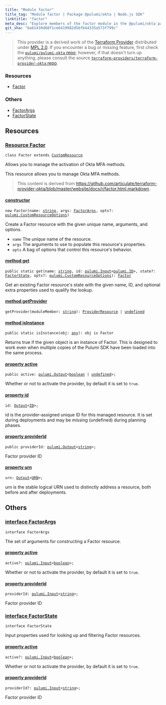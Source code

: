 ```yaml
---
title: "Module factor"
title_tag: "Module factor | Package @pulumi/okta | Node.js SDK"
linktitle: "factor"
meta_desc: "Explore members of the factor module in the @pulumi/okta package."
git_sha: "bab1439d68f1ce6419982d5bfb44335a573f799c"
---
```


<!-- WARNING: this page was generated by a tool. Do not edit it by hand. -->
<!-- To change it, please see https://github.com/pulumi/docs/tree/master/tools/tscdocgen. -->


> This provider is a derived work of the [Terraform Provider](https://github.com/terraform-providers/terraform-provider-okta)
> distributed under [MPL 2.0](https://www.mozilla.org/en-US/MPL/2.0/). If you encounter a bug or missing feature,
> first check the [`pulumi/pulumi-okta` repo](https://github.com/pulumi/pulumi-okta/issues); however, if that doesn't turn up anything,
> please consult the source [`terraform-providers/terraform-provider-okta` repo](https://github.com/terraform-providers/terraform-provider-okta/issues).





<h3>Resources</h3>
<ul class="api">
    <li><a href="#Factor"><span class="symbol resource"></span>Factor</a></li>
</ul>


<h3>Others</h3>
<ul class="api">
    <li><a href="#FactorArgs"><span class="symbol api"></span>FactorArgs</a></li>
    <li><a href="#FactorState"><span class="symbol api"></span>FactorState</a></li>
</ul>


<h2 id="resources">Resources</h2>
<h3 class="pdoc-module-header" id="Factor" data-link-title="Factor">
    <a href="https://github.com/pulumi/pulumi-okta/blob/{{< param git_sha >}}/sdk/nodejs/factor/factor.ts#L14">
        Resource <strong>Factor</strong>
    </a>
</h3>

<pre class="highlight"><code><span class='kr'>class</span> <span class='nx'>Factor</span> <span class='kr'>extends</span> <a href='/docs/reference/pkg/nodejs/pulumi/pulumi/#CustomResource'>CustomResource</a></code></pre>

Allows you to manage the activation of Okta MFA methods.

This resource allows you to manage Okta MFA methods.

> This content is derived from https://github.com/articulate/terraform-provider-okta/blob/master/website/docs/r/factor.html.markdown.

<h4 class="pdoc-member-header" id="Factor-constructor">
<a class="pdoc-child-name" href="https://github.com/pulumi/pulumi-okta/blob/{{< param git_sha >}}/sdk/nodejs/factor/factor.ts#L48"> <b>constructor</b></a>
</h4>


<pre class="highlight"><code><span class='kd'></span><span class='kd'>new</span> Factor(name: <span class='kd'><a href='https://developer.mozilla.org/en-US/docs/Web/JavaScript/Reference/Global_Objects/String'>string</a></span>, args: <a href='#FactorArgs'>FactorArgs</a>, opts?: <a href='/docs/reference/pkg/nodejs/pulumi/pulumi/#CustomResourceOptions'>pulumi.CustomResourceOptions</a>)</code></pre>


Create a Factor resource with the given unique name, arguments, and options.

* `name` The _unique_ name of the resource.
* `args` The arguments to use to populate this resource&#39;s properties.
* `opts` A bag of options that control this resource&#39;s behavior.

<h4 class="pdoc-member-header" id="Factor-get">
<a class="pdoc-child-name" href="https://github.com/pulumi/pulumi-okta/blob/{{< param git_sha >}}/sdk/nodejs/factor/factor.ts#L23">method <b>get</b></a>
</h4>


<pre class="highlight"><code><span class='kd'>public static </span>get(name: <span class='kd'><a href='https://developer.mozilla.org/en-US/docs/Web/JavaScript/Reference/Global_Objects/String'>string</a></span>, id: <a href='/docs/reference/pkg/nodejs/pulumi/pulumi/#Input'>pulumi.Input</a>&lt;<a href='/docs/reference/pkg/nodejs/pulumi/pulumi/#ID'>pulumi.ID</a>&gt;, state?: <a href='#FactorState'>FactorState</a>, opts?: <a href='/docs/reference/pkg/nodejs/pulumi/pulumi/#CustomResourceOptions'>pulumi.CustomResourceOptions</a>): <a href='#Factor'>Factor</a></code></pre>


Get an existing Factor resource's state with the given name, ID, and optional extra
properties used to qualify the lookup.

<h4 class="pdoc-member-header" id="Factor-getProvider">
<a class="pdoc-child-name" href="https://github.com/pulumi/pulumi-okta/blob/{{< param git_sha >}}/sdk/nodejs/factor/factor.ts#L14">method <b>getProvider</b></a>
</h4>


<pre class="highlight"><code><span class='kd'></span>getProvider(moduleMember: <span class='kd'><a href='https://developer.mozilla.org/en-US/docs/Web/JavaScript/Reference/Global_Objects/String'>string</a></span>): <a href='/docs/reference/pkg/nodejs/pulumi/pulumi/#ProviderResource'>ProviderResource</a> | <span class='kd'><a href='https://developer.mozilla.org/en-US/docs/Web/JavaScript/Reference/Global_Objects/undefined'>undefined</a></span></code></pre>

<h4 class="pdoc-member-header" id="Factor-isInstance">
<a class="pdoc-child-name" href="https://github.com/pulumi/pulumi-okta/blob/{{< param git_sha >}}/sdk/nodejs/factor/factor.ts#L34">method <b>isInstance</b></a>
</h4>


<pre class="highlight"><code><span class='kd'>public static </span>isInstance(obj: <span class='kd'><a href='https://www.typescriptlang.org/docs/handbook/basic-types.html#any'>any</a></span>): obj is Factor</code></pre>


Returns true if the given object is an instance of Factor.  This is designed to work even
when multiple copies of the Pulumi SDK have been loaded into the same process.

<h4 class="pdoc-member-header" id="Factor-active">
<a class="pdoc-child-name" href="https://github.com/pulumi/pulumi-okta/blob/{{< param git_sha >}}/sdk/nodejs/factor/factor.ts#L44">property <b>active</b></a>
</h4>

<pre class="highlight"><code><span class='kd'>public </span>active: <a href='/docs/reference/pkg/nodejs/pulumi/pulumi/#Output'>pulumi.Output</a>&lt;<span class='kd'><a href='https://developer.mozilla.org/en-US/docs/Web/JavaScript/Reference/Global_Objects/Boolean'>boolean</a></span> | <span class='kd'><a href='https://developer.mozilla.org/en-US/docs/Web/JavaScript/Reference/Global_Objects/undefined'>undefined</a></span>&gt;;</code></pre>

Whether or not to activate the provider, by default it is set to `true`.

<h4 class="pdoc-member-header" id="Factor-id">
<a class="pdoc-child-name" href="https://github.com/pulumi/pulumi-okta/blob/{{< param git_sha >}}/sdk/nodejs/factor/factor.ts#L14">property <b>id</b></a>
</h4>

<pre class="highlight"><code><span class='kd'></span>id: <a href='/docs/reference/pkg/nodejs/pulumi/pulumi/#Output'>Output</a>&lt;<a href='/docs/reference/pkg/nodejs/pulumi/pulumi/#ID'>ID</a>&gt;;</code></pre>

id is the provider-assigned unique ID for this managed resource.  It is set during
deployments and may be missing (undefined) during planning phases.

<h4 class="pdoc-member-header" id="Factor-providerId">
<a class="pdoc-child-name" href="https://github.com/pulumi/pulumi-okta/blob/{{< param git_sha >}}/sdk/nodejs/factor/factor.ts#L48">property <b>providerId</b></a>
</h4>

<pre class="highlight"><code><span class='kd'>public </span>providerId: <a href='/docs/reference/pkg/nodejs/pulumi/pulumi/#Output'>pulumi.Output</a>&lt;<span class='kd'><a href='https://developer.mozilla.org/en-US/docs/Web/JavaScript/Reference/Global_Objects/String'>string</a></span>&gt;;</code></pre>

Factor provider ID

<h4 class="pdoc-member-header" id="Factor-urn">
<a class="pdoc-child-name" href="https://github.com/pulumi/pulumi-okta/blob/{{< param git_sha >}}/sdk/nodejs/factor/factor.ts#L14">property <b>urn</b></a>
</h4>

<pre class="highlight"><code><span class='kd'></span>urn: <a href='/docs/reference/pkg/nodejs/pulumi/pulumi/#Output'>Output</a>&lt;<a href='/docs/reference/pkg/nodejs/pulumi/pulumi/#URN'>URN</a>&gt;;</code></pre>

urn is the stable logical URN used to distinctly address a resource, both before and after
deployments.



<h2 id="apis">Others</h2>
<h3 class="pdoc-module-header" id="FactorArgs" data-link-title="FactorArgs">
    <a href="https://github.com/pulumi/pulumi-okta/blob/{{< param git_sha >}}/sdk/nodejs/factor/factor.ts#L100">
        interface <strong>FactorArgs</strong>
    </a>
</h3>

<pre class="highlight"><code><span class='kr'>interface</span> <span class='nx'>FactorArgs</span></code></pre>

The set of arguments for constructing a Factor resource.

<h4 class="pdoc-member-header" id="FactorArgs-active">
<a class="pdoc-child-name" href="https://github.com/pulumi/pulumi-okta/blob/{{< param git_sha >}}/sdk/nodejs/factor/factor.ts#L104">property <b>active</b></a>
</h4>

<pre class="highlight"><code><span class='kd'></span>active?: <a href='/docs/reference/pkg/nodejs/pulumi/pulumi/#Input'>pulumi.Input</a>&lt;<span class='kd'><a href='https://developer.mozilla.org/en-US/docs/Web/JavaScript/Reference/Global_Objects/Boolean'>boolean</a></span>&gt;;</code></pre>

Whether or not to activate the provider, by default it is set to `true`.

<h4 class="pdoc-member-header" id="FactorArgs-providerId">
<a class="pdoc-child-name" href="https://github.com/pulumi/pulumi-okta/blob/{{< param git_sha >}}/sdk/nodejs/factor/factor.ts#L108">property <b>providerId</b></a>
</h4>

<pre class="highlight"><code><span class='kd'></span>providerId: <a href='/docs/reference/pkg/nodejs/pulumi/pulumi/#Input'>pulumi.Input</a>&lt;<span class='kd'><a href='https://developer.mozilla.org/en-US/docs/Web/JavaScript/Reference/Global_Objects/String'>string</a></span>&gt;;</code></pre>

Factor provider ID

<h3 class="pdoc-module-header" id="FactorState" data-link-title="FactorState">
    <a href="https://github.com/pulumi/pulumi-okta/blob/{{< param git_sha >}}/sdk/nodejs/factor/factor.ts#L86">
        interface <strong>FactorState</strong>
    </a>
</h3>

<pre class="highlight"><code><span class='kr'>interface</span> <span class='nx'>FactorState</span></code></pre>

Input properties used for looking up and filtering Factor resources.

<h4 class="pdoc-member-header" id="FactorState-active">
<a class="pdoc-child-name" href="https://github.com/pulumi/pulumi-okta/blob/{{< param git_sha >}}/sdk/nodejs/factor/factor.ts#L90">property <b>active</b></a>
</h4>

<pre class="highlight"><code><span class='kd'></span>active?: <a href='/docs/reference/pkg/nodejs/pulumi/pulumi/#Input'>pulumi.Input</a>&lt;<span class='kd'><a href='https://developer.mozilla.org/en-US/docs/Web/JavaScript/Reference/Global_Objects/Boolean'>boolean</a></span>&gt;;</code></pre>

Whether or not to activate the provider, by default it is set to `true`.

<h4 class="pdoc-member-header" id="FactorState-providerId">
<a class="pdoc-child-name" href="https://github.com/pulumi/pulumi-okta/blob/{{< param git_sha >}}/sdk/nodejs/factor/factor.ts#L94">property <b>providerId</b></a>
</h4>

<pre class="highlight"><code><span class='kd'></span>providerId?: <a href='/docs/reference/pkg/nodejs/pulumi/pulumi/#Input'>pulumi.Input</a>&lt;<span class='kd'><a href='https://developer.mozilla.org/en-US/docs/Web/JavaScript/Reference/Global_Objects/String'>string</a></span>&gt;;</code></pre>

Factor provider ID

